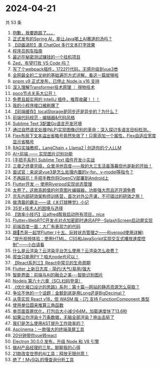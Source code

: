 # 2024-04-21

共 53 条

<!-- BEGIN JUEJIN -->
<!-- 最后更新时间 2024-04-21 06:01:01 +0800 -->
1. [抱歉，我要跑路了。。。](https://juejin.cn/post/7359083483241316393)
1. [正式发布的Spring AI，能让Java喝上AI赛道的汤吗？](https://juejin.cn/post/7358753499138179107)
1. [【动画进阶】类 ChatGpt 多行文本打字效果](https://juejin.cn/post/7358699186630737955)
1. [程序员购车指南](https://juejin.cn/post/7359077619747340342)
1. [最近在秘密测试赚钱的一个挂机项目](https://juejin.cn/post/7359077619747209270)
1. [Zed，有望打败 VS Code 吗？](https://juejin.cn/post/7359469421742473225)
1. [写了个webpack插件，1722行代码，无感升级到vue3😎](https://juejin.cn/post/7359083109912412186)
1. [全网最全的二叉树的基础遍历方式详解，看这一篇就够啦](https://juejin.cn/post/7359083767557505058)
1. [pnpm v9 正式发布，已停止 Node.js v16 支持](https://juejin.cn/post/7359120028926427155)
1. [深入理解Transformer技术原理 ｜ 得物技术](https://juejin.cn/post/7358743626166222874)
1. [poco节点关系大公开！](https://juejin.cn/post/7358734620617424922)
1. [免费且超实用的 IntelliJ 插件，推荐收藏！！！](https://juejin.cn/post/7359083412388315146)
1. [我的小程序接口被刷爆了](https://juejin.cn/post/7358734620617130010)
1. [【前端缓存】localStorage是同步还是异步的？为什么？](https://juejin.cn/post/7359405716090011659)
1. [前端代码规范 - 编辑器&代码风格](https://juejin.cn/post/7359084604663644212)
1. [Sublime Text 3配置Go语言开发环境](https://juejin.cn/post/7359083109911396378)
1. [通过自然语言处理(NLP)实现图像识别的革命：深入探讨多语言目标检测。](https://juejin.cn/post/7359083412403486746)
1. [Flex布局下文本溢出省略号竟然失效了！只需添加一个属性，Flex自适应宽度显示省略号](https://juejin.cn/post/7359084604617768975)
1. [RAG实操教程，LangChain + Llama2 | 创造你的个人LLM](https://juejin.cn/post/7358743626165436442)
1. [AI+前端 —— 实现图片识别功能](https://juejin.cn/post/7358734620617687066)
1. [[手把手系列] Sublime Text 插件开发小实战](https://juejin.cn/post/7359102751907905574)
1. [三章之终章完结，众里寻他百度——我的大三生活虽落幕但也是新的开始！](https://juejin.cn/post/7359467530187046951)
1. [面试官：来说说vue3是怎么处理内置的v-for、v-model等指令？](https://juejin.cn/post/7358709354425090083)
1. [不再踩坑！手把手教你将OpenCV部署到Android上](https://juejin.cn/post/7358790144985890857)
1. [Flutter开发 -- 使用Riverpod实现状态管理](https://juejin.cn/post/7359077652445954098)
1. [太卷了，这款高颜值的创意图片编辑器，功能强大而且还开源免费](https://juejin.cn/post/7359391403163009043)
1. [京东内部研效架构师训练营，首次对外公开课，不可错过的研效之旅！](https://juejin.cn/post/7358752255350931508)
1. [做清晨的霸主——读《关灯就睡觉》小记](https://juejin.cn/post/7359077619725680681)
1. [35岁+技术人的困境与选择](https://juejin.cn/post/7359076801253605416)
1. [【效率小技巧】让alfred帮我启动所有项目，nice](https://juejin.cn/post/7358709354424860707)
1. [Flutter+WebRTC开发点对点加密即时通讯APP--SplashScreen启动屏实现](https://juejin.cn/post/7359083483238006823)
1. [前端百度一面：大厂有表现力的代码](https://juejin.cn/post/7358702198589898790)
1. [跟🤡杰哥一起学Flutter (十五、玩转状态管理之——Riverpod使用详解)](https://juejin.cn/post/7359402114018689076)
1. ["提升视频体验：使用HTML、CSS和JavaScript实现交互式播放速度控制"——小白请看](https://juejin.cn/post/7359147730961612810)
1. [什么是云渲染？云渲染平台怎么使用？云渲染怎么收费？](https://juejin.cn/post/7359077652445708338)
1. [爬虫只能用PY？咱大node也可以！](https://juejin.cn/post/7359084604617588751)
1. [【React系列三】React中常见的生命周期](https://juejin.cn/post/7359103640105910310)
1. [Flutter 上新日志库 - 简约/大气/易用/强大](https://juejin.cn/post/7359086041796067362)
1. [智能界面：前端与AI的融合之美---智能识别图片](https://juejin.cn/post/7359084920595480614)
1. [Nodejs 第六十六章（SCL扫码登录）](https://juejin.cn/post/7359084330121396236)
1. [《优化接口设计的思路》系列：第十篇—网站的静态资源怎么获取？](https://juejin.cn/post/7359083483237908519)
1. [争论不休的一个话题：金额到底是用Long还是BigDecimal？](https://juejin.cn/post/7358670107902984229)
1. [从零实现 React v18，但 WASM 版 - [7] 支持 FunctionComponent 类型](https://juejin.cn/post/7359408423744733222)
1. [使用单位圆来推算三角函数](https://juejin.cn/post/7359086027581472804)
1. [单页面首屏优化，打包后大小减少64M，加载速度快了13.6秒](https://juejin.cn/post/7359077652445806642)
1. [如果让你渲染十万条数据，无脑全部渲染？拖出去斩了](https://juejin.cn/post/7358745788472590388)
1. [我们是怎么使用AST提升工作效率的？](https://juejin.cn/post/7358691823545745443)
1. [Asciinema：一款强大的终端录屏工具](https://juejin.cn/post/7359083483240628265)
1. [20分钟带你vue转react](https://juejin.cn/post/7359821247675596835)
1. [Electron 30.0.0 发布，升级 Node 和 V8 引擎](https://juejin.cn/post/7359505949318807564)
1. [做AI产品经理的三年，聊聊我的心得](https://juejin.cn/post/7359083412387119114)
1. [21款改变世界的AI工具：释放无限创意！](https://juejin.cn/post/7359113303841554486)
1. [绝了！MySQL的慢查询分析工具 ](https://juejin.cn/post/7359402386605260810)
<!-- END JUEJIN -->